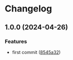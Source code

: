 # Changelog

## 1.0.0 (2024-04-26)


### Features

* first commit ([8545a32](https://github.com/keq-request/keq-url/commit/8545a32b4a0030e9c323c2fc1091d4e9f1f7d849))

